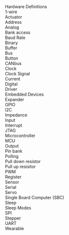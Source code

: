 <dl url="https://EcmaTC53.github.io/lexicon">Hardware Definitions
<dt>1-wire<dd>
<dt>Actuator<dd>
<dt>Address<dd>
<dt>Analog<dd>
<dt>Bank access<dd>
<dt>Baud Rate<dd>
<dt>Binary<dd>
<dt>Buffer<dd>
<dt>Bus<dd>
<dt>Button<dd>
<dt>CANbus<dd>
<dt>Clock<dd>
<dt>Clock Signal<dd>
<dt>Current<dd>
<dt>Digital<dd>
<dt>Driver<dd>
<dt>Embedded Devices<dd>
<dt>Expander<dd>
<dt>GPIO<dd>
<dt>I2C<dd>
<dt>Impedance<dd>
<dt>Input<dd>
<dt>Interrupt<dd>
<dt>JTAG<dd>
<dt>Microcontroller<dd>
<dt>MCU<dd>
<dt>Output<dd>
<dt>Pin bank<dd>
<dt>Polling<dd>
<dt>Pull down resistor<dd>
<dt>Pull up resisitor<dd>
<dt>PWM<dd>
<dt>Register<dd>
<dt>Sensor<dd>
<dt>Serial<dd>
<dt>Servo<dd>
<dt>Single Board Computer (SBC)<dd>
<dt>Sleep<dd>
<dt>Sleep Modes<dd>
<dt>SPI<dd>
<dt>Stepper<dd>
<dt>UART<dd>
<dt>Wearable<dd>